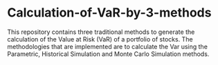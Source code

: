 # Calculation-of-VaR-by-3-methods
This repository contains three traditional methods to generate the calculation of the Value at Risk (VaR) of a portfolio of stocks. The methodologies that are implemented are to calculate the Var using the Parametric, Historical Simulation and Monte Carlo Simulation methods.
